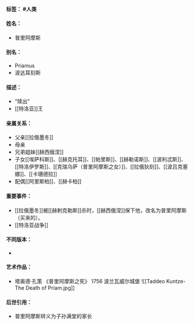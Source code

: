 #### 标签： #人类
#### 姓名：
- 普里阿摩斯
#### 别名：
- Priamus
- 波达耳刻斯
#### 描述：
- “赎出”
- [[特洛亚]]王
#### 亲属关系：
- 父亲[[拉俄墨冬]]
- 母亲
- 兄弟姐妹[[赫西俄涅]]
- 子女[[埃萨科斯]]、[[赫克托耳]]、[[帕里斯]]、[[赫勒诺斯]]、[[波利忒斯]]、[[特洛伊罗斯]]、[[克瑞乌萨（普里阿摩斯之女）]]、[[拉俄狄刻]]、[[波吕克塞娜]]、[[卡珊德拉]]
- 配偶[[阿里斯柏]]、[[赫卡柏]]
#### 重要事件：
- [[拉俄墨冬]]被[[赫剌克勒斯]]杀时，[[赫西俄涅]]保下他，改名为普里阿摩斯（买来的）。
- [[特洛亚战争]]
#### 不同版本：
- 
#### 艺术作品：
- 塔奥德·孔策 《普里阿摩斯之死》 1756 波兰瓦威尔城堡 
![[Taddeo Kuntze-The Death of Priam.jpg]]
#### 后世引用：
- 普里阿摩斯转义为子孙满堂的家长